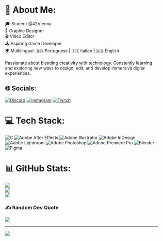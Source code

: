# 💫 About Me:
🎓 Student @42Vienna<br>🎨 Graphic Designer<br>🎬 Video Editor<br>🕹️ Aspiring Game Developer<br>🌍 Multilingual: 🇧🇷 Portuguese | 🇮🇹 Italian | 🇬🇧 English<br><br>Passionate about blending creativity with technology. Constantly learning and exploring new ways to design, edit, and develop immersive digital experiences.


## 🌐 Socials:
[![Discord](https://img.shields.io/badge/Discord-%237289DA.svg?logo=discord&logoColor=white)](https://discord.gg/1kaliel) [![Instagram](https://img.shields.io/badge/Instagram-%23E4405F.svg?logo=Instagram&logoColor=white)](https://instagram.com/n1kaliel) [![Twitch](https://img.shields.io/badge/Twitch-%239146FF.svg?logo=Twitch&logoColor=white)](https://twitch.tv/1kaliel) 

# 💻 Tech Stack:
![C](https://img.shields.io/badge/c-%2300599C.svg?style=for-the-badge&logo=c&logoColor=white) ![Adobe After Effects](https://img.shields.io/badge/Adobe%20After%20Effects-9999FF.svg?style=for-the-badge&logo=Adobe%20After%20Effects&logoColor=white) ![Adobe Illustrator](https://img.shields.io/badge/adobe%20illustrator-%23FF9A00.svg?style=for-the-badge&logo=adobe%20illustrator&logoColor=white) ![Adobe InDesign](https://img.shields.io/badge/Adobe%20InDesign-49021F?style=for-the-badge&logo=adobeindesign&logoColor=FF3366) ![Adobe Lightroom](https://img.shields.io/badge/Adobe%20Lightroom-31A8FF.svg?style=for-the-badge&logo=Adobe%20Lightroom&logoColor=white) ![Adobe Photoshop](https://img.shields.io/badge/adobe%20photoshop-%2331A8FF.svg?style=for-the-badge&logo=adobe%20photoshop&logoColor=white) ![Adobe Premiere Pro](https://img.shields.io/badge/Adobe%20Premiere%20Pro-9999FF.svg?style=for-the-badge&logo=Adobe%20Premiere%20Pro&logoColor=white) ![Blender](https://img.shields.io/badge/blender-%23F5792A.svg?style=for-the-badge&logo=blender&logoColor=white) ![Figma](https://img.shields.io/badge/figma-%23F24E1E.svg?style=for-the-badge&logo=figma&logoColor=white)
# 📊 GitHub Stats:
![](https://github-readme-stats.vercel.app/api?username=1kaliel&theme=aura_dark&hide_border=false&include_all_commits=false&count_private=false)<br/>
![](https://github-readme-streak-stats.herokuapp.com/?user=1kaliel&theme=aura_dark&hide_border=false)<br/>
![](https://github-readme-stats.vercel.app/api/top-langs/?username=1kaliel&theme=aura_dark&hide_border=false&include_all_commits=false&count_private=false&layout=compact)

### ✍️ Random Dev Quote
![](https://quotes-github-readme.vercel.app/api?type=horizontal&theme=tokyonight)

---
[![](https://visitcount.itsvg.in/api?id=1kaliel&icon=5&color=12)](https://visitcount.itsvg.in)

<!-- Proudly created with GPRM ( https://gprm.itsvg.in ) -->
